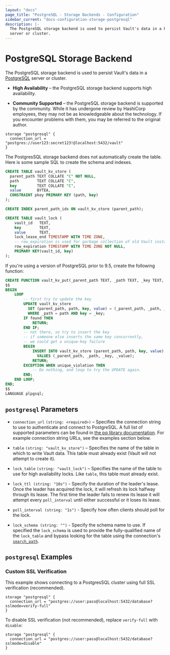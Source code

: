 ```yaml
---
layout: "docs"
page_title: "PostgreSQL - Storage Backends - Configuration"
sidebar_current: "docs-configuration-storage-postgresql"
description: |-
  The PostgreSQL storage backend is used to persist Vault's data in a PostgreSQL
  server or cluster.
---
```


# PostgreSQL Storage Backend

The PostgreSQL storage backend is used to persist Vault's data in a
[PostgreSQL][postgresql] server or cluster.

- **High Availability** – the PostgreSQL storage backend supports high
  availability.

- **Community Supported** – the PostgreSQL storage backend is supported by the
  community. While it has undergone review by HashiCorp employees, they may not
  be as knowledgeable about the technology. If you encounter problems with them,
  you may be referred to the original author.

```hcl
storage "postgresql" {
  connection_url = "postgres://user123:secret123!@localhost:5432/vault"
}
```

The PostgresSQL storage backend does not automatically create the table. Here is
some sample SQL to create the schema and indexes.

```sql
CREATE TABLE vault_kv_store (
  parent_path TEXT COLLATE "C" NOT NULL,
  path        TEXT COLLATE "C",
  key         TEXT COLLATE "C",
  value       BYTEA,
  CONSTRAINT pkey PRIMARY KEY (path, key)
);

CREATE INDEX parent_path_idx ON vault_kv_store (parent_path);

CREATE TABLE vault_lock (
	vault_id   TEXT,
	key        TEXT,
	value      TEXT,
	lock_lease_end TIMESTAMP WITH TIME ZONE,
	-- row_expiration is used for garbage collection of old Vault instances
	row_expiration TIMESTAMP WITH TIME ZONE NOT NULL,
	PRIMARY KEY(vault_id, key)
);
```

If you're using a version of PostgreSQL prior to 9.5, create the following function:

```sql
CREATE FUNCTION vault_kv_put(_parent_path TEXT, _path TEXT, _key TEXT, _value BYTEA) RETURNS VOID AS
$$
BEGIN
    LOOP
        -- first try to update the key
        UPDATE vault_kv_store
          SET (parent_path, path, key, value) = (_parent_path, _path, _key, _value)
          WHERE _path = path AND key = _key;
        IF found THEN
            RETURN;
        END IF;
        -- not there, so try to insert the key
        -- if someone else inserts the same key concurrently,
        -- we could get a unique-key failure
        BEGIN
            INSERT INTO vault_kv_store (parent_path, path, key, value)
              VALUES (_parent_path, _path, _key, _value);
            RETURN;
        EXCEPTION WHEN unique_violation THEN
            -- Do nothing, and loop to try the UPDATE again.
        END;
    END LOOP;
END;
$$
LANGUAGE plpgsql;
```

## `postgresql` Parameters

- `connection_url` `(string: <required>)` – Specifies the connection string to
  use to authenticate and connect to PostgreSQL. A full list of supported
  parameters can be found in [the pq library documentation][pglib]. For example
  connection string URLs, see the examples section below.

- `table` `(string: "vault_kv_store")` – Specifies the name of the table in
  which to write Vault data. This table must already exist (Vault will not
  attempt to create it).

- `lock_table` `(string: "vault_lock")` – Specifies the name of the table to use
  for high availability locks. Like `table`, this table must already exist.

- `lock_ttl (string: "10s")` - Specify the duration of the leader's lease. Once
   the leader has acquired the lock, it will refresh its lock halfway through
   its lease. The first time the leader fails to renew its lease it will attempt
   every `poll_interval` until either successful or it loses its lease.

- `poll_interval (string: "1s")` - Specify how often clients should poll for the
   lock.

- `lock_schema (string: "")` - Specify the schema name to use. If specified the
  `lock_schema` is used to provide the fully-qualified name of the `lock_table`
   and bypass looking for the table using the connection's [`search_path`](https://www.postgresql.org/docs/current/static/ddl-schemas.html#DDL-SCHEMAS-PATH).


## `postgresql` Examples

### Custom SSL Verification

This example shows connecting to a PostgresSQL cluster using full SSL
verification (recommended).

```hcl
storage "postgresql" {
  connection_url = "postgres://user:pass@localhost:5432/database?sslmode=verify-full"
}
```

To disable SSL verification (not recommended), replace `verify-full` with
`disable`:

```hcl
storage "postgresql" {
  connection_url = "postgres://user:pass@localhost:5432/database?sslmode=disable"
}
```

[postgresql]: https://www.postgresql.org/
[pglib]: https://godoc.org/github.com/lib/pq#hdr-Connection_String_Parameters
